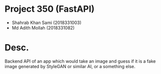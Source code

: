 # Project 350 (FastAPI)
- Shahrab Khan Sami (2018331003)
- Md Adith Mollah (2018331082)

# Desc.
Backend API of an app which would take an image and guess if it is a fake image generated by StyleGAN or similar AI, or a something else.
